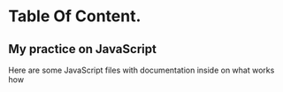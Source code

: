 # Table Of Content.
<h2> My practice on JavaScript</h2>
<p style= color:"blue"> Here are some JavaScript files with documentation inside on what works how</p>
